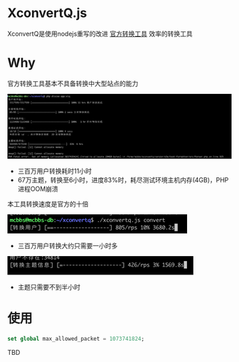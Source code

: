 # XconvertQ.js

XconvertQ是使用nodejs重写的改进 [官方转换工具](https://discuz.com/docs/Discuzto.html) 效率的转换工具 

# Why

官方转换工具基本不具备转换中大型站点的能力

![xconvertq-php](doc/xconvertq-php.jpg)
 - 三百万用户转换耗时11小时
 - 67万主题，转换至6小时，进度83%时，耗尽测试环境主机内存(4GB)，PHP进程OOM崩溃

本工具转换速度是官方的十倍

![xconvertq.js](doc/xconvertq.js.png)
 - 三百万用户转换大约只需要一小时多

![thread](doc/xconvertq.js-thread.png)
 - 主题只需要不到半小时

# 使用
```sql 
set global max_allowed_packet = 1073741824;
```

 TBD
